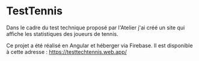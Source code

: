 # TestTennis

Dans le cadre du test technique proposé par l'Atelier j'ai créé un site qui affiche les statistiques des joueurs de tennis. 

Ce projet a été réalisé en Angular et héberger via Firebase. Il est disponible à cette adresse : https://testtechtennis.web.app/
